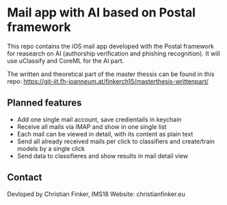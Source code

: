 # Mail app with AI based on Postal framework

This repo contains the iOS mail app developed with the Postal framework for
reasearch on AI (authorship verification and phishing recognition). It will use
uClassify and CoreML for the AI part.

The written and theoretical part of the master thessis can be found in this
repo: https://git-iit.fh-joanneum.at/finkerch15/masterthesis-writtenpart/

## Planned features

*  Add one single mail account, save credientails in keychain
*  Receive all mails via IMAP and show in one single list 
*  Each mail can be viewed in detail, with its content as plain text
*  Send all already received mails per click to classifiers and create/train models by a single click
*  Send data to classifieres and show results in mail detail view

## Contact
Devloped by Christian Finker, IMS18
Website: christianfinker.eu